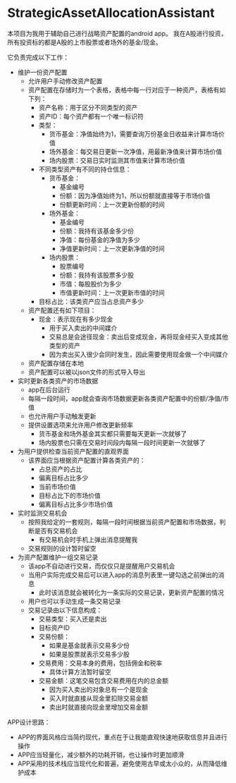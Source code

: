 # StrategicAssetAllocationAssistant
本项目为我用于辅助自己进行战略资产配置的android app。
我在A股进行投资，所有投资标的都是A股的上市股票或者场外的基金/现金。

它负责完成以下工作：
* 维护一份资产配置
	* 允许用户手动修改资产配置
	* 资产配置在存储时为一个表格，表格中每一行对应于一种资产，表格有如下列：
		* 资产名称：用于区分不同类型的资产
		* 资产ID：每个资产都有一个唯一标识符
		* 类型：
			* 货币基金：净值始终为1，需要查询万份基金日收益来计算市场价值
			* 场外基金：每交易日更新一次净值，用最新净值来计算市场价值
			* 场内股票：交易日实时监测其市值来计算市场价值
		* 不同类型资产有不同的持仓信息：
			* 货币基金：
				* 基金编号
				* 份额：因为净值始终为1，所以份额就直接等于市场价值
				* 份额更新时间：上一次更新份额的时间
			* 场外基金：
				* 基金编号
				* 份额：我持有该基金多少份
				* 净值：每份基金的净值为多少
				* 净值更新时间：上一次更新净值的时间
			* 场内股票：
				* 股票编号
				* 份额：我持有该股票多少股
				* 市值：每股股价为多少
				* 市值更新时间：上一次更新市值的时间
		* 目标占比：该类资产应当占总资产多少
	* 资产配置还有如下项目：
		* 现金：表示现在有多少现金
			* 用于买入卖出的中间媒介
			* 交易总是会途径现金：卖出后变成现金，再将现金经买入变成其他类型的资产
			* 因为卖出买入很少会同时发生，因此需要使用现金做一个中间媒介
	* 资产配置存储在本地
	* 资产配置可以被以json文件的形式导入导出
* 实时更新各类资产的市场数据
	* app在后台运行
	* 每隔一段时间，app就会查询市场数据更新各类资产配置中的份额/净值/市值
	* 也允许用户手动触发更新
	* 提供设置选项来允许用户修改更新频率
		* 货币基金和场外基金其实都只需要每天更新一次就够了
		* 场内股票也只需在交易时间段内每隔一段时间更新一次就够了
* 为用户提供检查当前资产配置的直观界面
	* 该界面应当根据资产配置计算各类资产的：
		* 占总资产的占比
		* 偏离目标占比多少
		* 当前市场价值
		* 目标占比下的市场价值
		* 偏离目标占比多少市场价值
* 实时监测交易机会
	* 按照我给定的一套规则，每隔一段时间根据当前资产配置和市场数据，判断是否有交易机会
		* 有交易机会时手机上弹出消息提醒我
	* 交易规则的设计暂时留空
* 为资产配置维护一组交易记录
	* 该app不自动进行交易，而仅仅只是提醒用户交易机会
	* 当用户实际完成交易后可以进入app的消息列表里一键勾选之前弹出的消息
		* 此时该消息就会被转化为一条实际的交易记录，更新资产配置的情况
	* 用户也可以手动生成一条交易记录
	* 交易记录由以下信息构成：
		* 交易类型：买入还是卖出
		* 目标资产ID
		* 交易份额：
			* 如果是基金就表示交易多少份
			* 如果是股票就表示交易多少股
		* 交易费用：交易本身的费用，包括佣金和税率
			* 具体计算方法暂时留空
		* 交易金额：这笔交易包含交易费用在内的总金额
			* 因为买入卖出的对象总有一个是现金
			* 买入时就直接从现金里扣除交易金额
			* 卖出时就直接向现金里增加交易金额

APP设计思路：
* APP的界面风格应当简约现代，重点在于让我能直观快速地获取信息并且进行操作
* APP应当轻量化，减少额外的功耗开销，也让操作时更加顺滑
* APP采用的技术栈应当现代化和普遍，避免使用古早或太小众的，从而降低维护成本